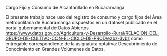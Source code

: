 Cargo Fijo y Consumo de Alcantarillado en Bucaramanga

El presente trabajo hace uso del registro de consumo y cargo fijos del Área metropolitana de Bucaramanga dispuestos en un dataset públicado en el portal gubernamental de Datos Abiertos https://www.datos.gov.co/Agricultura-y-Desarrollo-Rural/RELACION-DEL-GRUPO-DE-CULTIVO-CON-EL-CICLO-DE-PROD/ezbz-3vbz como entregable correspondiente de la asignatura optativa: Descubrimiento de Conocimiento en Grandes Volúmenes de Datos.
